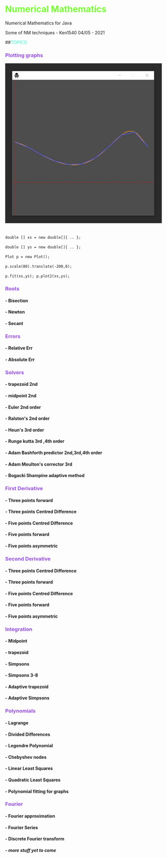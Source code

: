 # <h style="color:#77FF33">Numerical Mathematics</h>
Numerical Mathematics for Java


Some of NM techniques - Ken1540 04/05 - 2021


##<h style="color:#33ffcc">TOPICS:</h>


<h3 style="color:#984EEC">Plotting graphs </h>


![What is this](ss1.jpg?raw=false "Plot")

###### 
`double [] xs = new double[]{ .. };`

`double [] ys = new double[]{ .. };`

`Plot p = new Plot();`

`p.scale(80).translate(-200,0);`

`p.fit(xs,ys); p.plot2(xs,ys);`




<h3 style="color:#984EEC">Roots</h3>

#### - Bisection
#### - Newton
#### - Secant


<h3 style="color:#984EEC">Errors</h3>

#### - Relative Err 
#### - Absolute Err

<h3 style="color:#984EEC">Solvers </h3>

#### - trapezoid 2nd
#### - midpoint 2nd
#### - Euler 2nd order
#### - Ralston's 2nd order
#### - Heun's 3rd order
#### - Runge kutta 3rd ,4th order
#### - Adam Bashforth predictor 2nd,3rd,4th order
#### - Adam Moulton's corrector 3rd 
#### - Bogacki Shampine adaptive method


<h3 style="color:#984EEC">First Derivative  </h3>

#### - Three points forward 
#### - Three points Centred Difference
#### - Five points Centred Difference
#### - Five points forward
#### - Five points asymmetric

<h3 style="color:#984EEC">Second Derivative  </h3>

#### - Three points Centred Difference
#### - Three points forward
#### - Five points Centred Difference
#### - Five points forward
#### - Five points asymmetric


<h3 style="color:#984EEC">Integration </h>

#### - Midpoint
#### - trapezoid
#### - Simpsons
#### - Simpsons 3-8 
#### - Adaptive trapezoid
#### - Adaptive Simpsons


<h3 style="color:#984EEC">Polynomials </h>

#### - Lagrange
#### - Divided Differences
#### - Legendre Polynomial
#### - Chebyshev nodes
#### - Linear Least Squares
#### - Quadratic Least Squares
#### - Polynomial fitting for graphs


<h3 style="color:#984EEC">Fourier </h>

#### - Fourier approximation
#### - Fourier Series
#### - Discrete Fourier transform


##### - _more stuff yet to come_

